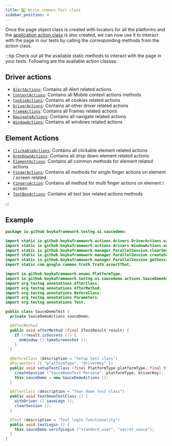 ```yaml
---
title: 4️⃣ Write common Test class
sidebar_position: 4
---
```


Once the page object class is created with locators for all the platforms and the [application action class](/docs/guides/ui/page-action) is also created, we can now use it to interact with the page in our tests by calling the corresponding methods from the action class.

:::tip
Check out all the available static methods to interact with the page in your tests. Following are the available action classes:

## Driver actions

- [`AlertActions`](/api/actions/drivers/alert-actions): Contains all Alert related actions
- [`ContextActions`](/api/actions/drivers/context-actions): Contains all Mobile context actions methods
- [`CookieActions`](/api/actions/drivers/cookie-actions): Contains all cookies related actions
- [`DriverActions`](/api/actions/drivers/driver-actions): Contains all other driver related actions
- [`FrameActions`](/api/actions/drivers/frame-actions): Contains all Frames related actions
- [`NavigateActions`](/api/actions/drivers/navigate-actions): Contains all navigate related actions
- [`WindowActions`](/api/actions/drivers/window-actions): Contains all windows related actions

## Element Actions

- [`ClickableActions`](/api/actions/elements/clickable-actions): Contains all clickable element related actions
- [`DropDownActions`](/api/actions/elements/drop-down-actions): Contains all drop down element related actions
- [`ElementActions`](/api/actions/elements/element-actions): Contains all common methods for element related actions
- [`FingerActions`](/api/actions/elements/finger-actions): Contains all methods for single finger actions on element / screen related
- [`FingersAction`](/api/actions/elements/fingers-actions): Contains all method for multi finger actions on element / screen
- [`TextBoxActions`](/api/actions/elements/textbox-actions): Contains all text box related actions methods

:::

## Example

```java
package io.github.boykaframework.testng.ui.saucedemo;

import static io.github.boykaframework.actions.drivers.DriverActions.withDriver;
import static io.github.boykaframework.actions.drivers.WindowActions.onWindow;
import static io.github.boykaframework.manager.ParallelSession.clearSession;
import static io.github.boykaframework.manager.ParallelSession.createSession;
import static io.github.boykaframework.manager.ParallelSession.getSession;
import static com.google.common.truth.Truth.assertThat;

import io.github.boykaframework.enums.PlatformType;
import io.github.boykaframework.testng.ui.saucedemo.actions.SauceDemoActions;
import org.testng.annotations.AfterClass;
import org.testng.annotations.AfterMethod;
import org.testng.annotations.BeforeClass;
import org.testng.annotations.Parameters;
import org.testng.annotations.Test;

public class SauceDemoTest {
  private SauceDemoActions sauceDemo;

  @AfterMethod
  public void afterMethod (final ITestResult result) {
    if (!result.isSuccess ()) {
      onWindow ().takeScreenshot ();
    }
  }

  @BeforeClass (description = "Setup test class")
  @Parameters ({ "platformType", "driverKey" })
  public void setupTestClass (final PlatformType platformType, final String driverKey) {
    createSession ("SauceDemoTest Persona", platformType, driverKey);
    this.sauceDemo = new SauceDemoActions ();
  }

  @AfterClass (description = "Tear down test class")
  public void tearDownTestClass () {
    withDriver ().saveLogs ();
    clearSession ();
  }

  @Test (description = "Test login functionality")
  public void testLogin () {
    this.sauceDemo.verifyLogin ("standard_user", "secret_sauce");
  }
}
```
